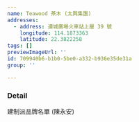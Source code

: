 ```yaml
---
name: Teawood 茶木 (太興集團)
addresses:
  - address: 連城廣場火車站上層 39 號
    longitude: 114.1873363
    latitude: 22.3822258
tags: []
previewImageUrl: ''
id: 709940b6-b1b0-5be0-a332-b936e35de31a
group: ''

---
```

### Detail
建制派品牌名單 (陳永安)

